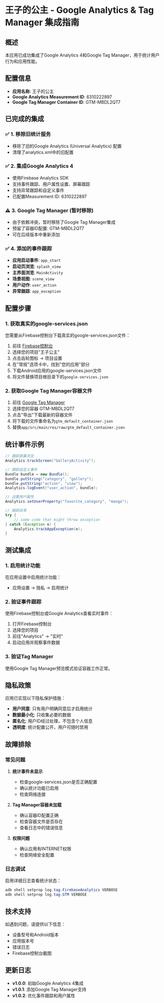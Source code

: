 # 王子的公主 - Google Analytics & Tag Manager 集成指南

## 概述

本应用已成功集成了Google Analytics 4和Google Tag Manager，用于统计用户行为和应用性能。

## 配置信息

- **应用名称**: 王子的公主
- **Google Analytics Measurement ID**: 6310222897
- **Google Tag Manager Container ID**: GTM-MBDL2QT7

## 已完成的集成

### ✅ 1. 移除旧统计服务
- 移除了旧的Google Analytics (Universal Analytics) 配置
- 清理了analytics.xml中的旧配置

### ✅ 2. 集成Google Analytics 4
- 使用Firebase Analytics SDK
- 支持事件跟踪、用户属性设置、屏幕跟踪
- 支持异常跟踪和自定义事件
- 已配置Measurement ID: 6310222897

### ⚠️ 3. Google Tag Manager (暂时移除)
- 由于依赖冲突，暂时移除了Google Tag Manager集成
- 预留了容器ID配置: GTM-MBDL2QT7
- 可在后续版本中重新添加

### ✅ 4. 添加的事件跟踪
- **应用启动事件**: `app_start`
- **启动页浏览**: `splash_view`
- **主界面浏览**: `MainActivity`
- **场景视图**: `scene_view`
- **用户动作**: `user_action`
- **异常跟踪**: `app_exception`

## 配置步骤

### 1. 获取真实的google-services.json

您需要从Firebase控制台下载真实的google-services.json文件：

1. 前往 [Firebase控制台](https://console.firebase.google.com)
2. 选择您的项目"王子公主"
3. 点击齿轮图标 → 项目设置
4. 在"常规"选项卡中，找到"您的应用"部分
5. 下载Android应用的google-services.json文件
6. 将文件替换项目根目录下的`google-services.json`

### 2. 获取Google Tag Manager容器文件

1. 前往 [Google Tag Manager](https://tagmanager.google.com)
2. 选择您的容器 GTM-MBDL2QT7
3. 点击"导出"下载最新的容器文件
4. 将下载的文件重命名为`gtm_default_container.json`
5. 替换`app/src/main/res/raw/gtm_default_container.json`

## 统计事件示例

```java
// 跟踪屏幕浏览
Analytics.trackScreen("GalleryActivity");

// 跟踪自定义事件
Bundle bundle = new Bundle();
bundle.putString("category", "gallery");
bundle.putString("action", "view");
Analytics.logEvent("user_action", bundle);

// 设置用户属性
Analytics.setUserProperty("favorite_category", "manga");

// 跟踪异常
try {
    // some code that might throw exception
} catch (Exception e) {
    Analytics.trackAppException(e);
}
```

## 测试集成

### 1. 启用统计功能
在应用设置中启用统计功能：
- 应用设置 → 隐私 → 启用统计

### 2. 验证事件跟踪
使用Firebase控制台或Google Analytics查看实时事件：
1. 打开Firebase控制台
2. 选择您的项目
3. 前往"Analytics" → "实时"
4. 启动应用并观察事件数据

### 3. 验证Tag Manager
使用Google Tag Manager预览模式验证容器工作正常。

## 隐私政策

应用已实现以下隐私保护措施：

- **用户同意**: 只有用户明确同意后才启用统计
- **数据最小化**: 只收集必要的数据
- **匿名化**: 用户ID经过处理，不包含个人信息
- **透明度**: 统计配置公开，用户可随时禁用

## 故障排除

### 常见问题

1. **统计事件未显示**
   - 检查google-services.json是否正确配置
   - 确认统计功能已启用
   - 检查网络连接

2. **Tag Manager容器未加载**
   - 确认容器ID配置正确
   - 检查容器文件是否存在
   - 查看日志中的错误信息

3. **权限问题**
   - 确认应用有INTERNET权限
   - 检查网络安全配置

### 日志调试

启用详细日志查看统计状态：
```java
adb shell setprop log.tag.FirebaseAnalytics VERBOSE
adb shell setprop log.tag.GTM VERBOSE
```

## 技术支持

如遇到问题，请提供以下信息：
- 设备型号和Android版本
- 应用版本号
- 错误日志
- Firebase控制台截图

## 更新日志

- **v1.0.0**: 初始Google Analytics 4集成
- **v1.0.1**: 添加Google Tag Manager支持
- **v1.0.2**: 优化事件跟踪和用户属性
